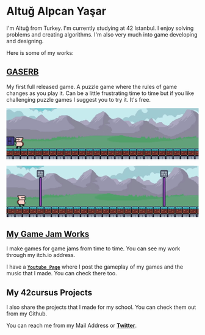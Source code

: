 #

# Altuğ Alpcan Yaşar

I'm Altuğ from Turkey. I'm currently studying at 42 Istanbul. I enjoy solving problems and creating algorithms. I'm also very much into game developing and designing.

Here is some of my works:

## **[GASERB](shorturl.at/tCHU8)**

My first full released game. A puzzle game where the rules of game changes as you play it. Can be a little frustrating time to time but if you like challenging puzzle games I suggest you to try it. It's free.

![harpoongif.gif](https://github.com/Scienitive/scienitive/blob/main/harpoongif.gif)

![portallers.gif](https://github.com/Scienitive/scienitive/blob/main/portallers.gif)

## [My Game Jam Works](https://scienitive-games.itch.io/)

I make games for game jams from time to time. You can see my work through my itch.io address.

I have a **[`Youtube Page`](youtube.com/channel/UCLd6u5OLoLwP-pFv9mLiucQ)** where I post the gameplay of my games and the music that I made. You can check there too.

## My 42cursus Projects

I also share the projects that I made for my school. You can check them out from my Github.

You can reach me from my Mail Address or **[Twitter](https://twitter.com/scienitive)**.
